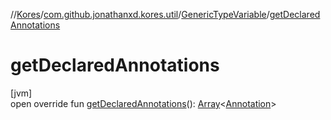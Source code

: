 //[Kores](../../../index.md)/[com.github.jonathanxd.kores.util](../index.md)/[GenericTypeVariable](index.md)/[getDeclaredAnnotations](get-declared-annotations.md)

# getDeclaredAnnotations

[jvm]\
open override fun [getDeclaredAnnotations](get-declared-annotations.md)(): [Array](https://kotlinlang.org/api/latest/jvm/stdlib/kotlin/-array/index.html)<[Annotation](https://kotlinlang.org/api/latest/jvm/stdlib/kotlin/-annotation/index.html)>
